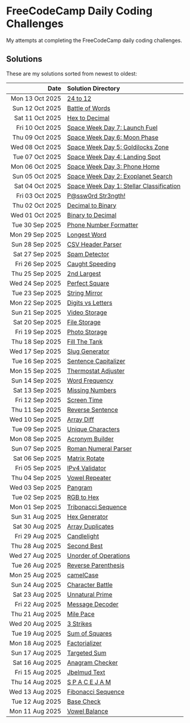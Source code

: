 # FreeCodeCamp Daily Coding Challenges

My attempts at completing the FreeCodeCamp daily coding challenges.

## Solutions

These are my solutions sorted from newest to oldest:

| Date            | Solution Directory |
| --------------: | :----------------- |
| Mon 13 Oct 2025 | [24 to 12](https://github.com/clintonkopotic/FreeCodeCampDailyCodingChallenges/tree/f79c630973a8f674b42e9856b99dbfefa2bf6e9f/2025/10/13%20-%2024%20to%2012) |
| Sun 12 Oct 2025 | [Battle of Words](https://github.com/clintonkopotic/FreeCodeCampDailyCodingChallenges/tree/3a55216916f2aaab6fbb63ec426e14aaee9d4cf3/2025/10/12%20-%20Battle%20of%20Words) |
| Sat 11 Oct 2025 | [Hex to Decimal](https://github.com/clintonkopotic/FreeCodeCampDailyCodingChallenges/tree/686d5fae548880531798c1df7f0de22c83e85f48/2025/10/11%20-%20Hex%20to%20Decimal) |
| Fri 10 Oct 2025 | [Space Week Day 7: Launch Fuel](https://github.com/clintonkopotic/FreeCodeCampDailyCodingChallenges/tree/ce7345e163268f6fa75281e45654d3a632f81d52/2025/10/10%20-%20Space%20Week%20Day%207_%20Launch%20Fuel) |
| Thu 09 Oct 2025 | [Space Week Day 6: Moon Phase](https://github.com/clintonkopotic/FreeCodeCampDailyCodingChallenges/tree/91e4eedb7a5a59a32da923e1cceba97f337d7316/2025/10/09%20-%20Space%20Week%20Day%206_%20Moon%20Phase) |
| Wed 08 Oct 2025 | [Space Week Day 5: Goldilocks Zone](https://github.com/clintonkopotic/FreeCodeCampDailyCodingChallenges/tree/691b171d213c091d950ec34445cb9cd78ea4ef54/2025/10/08%20-%20Space%20Week%20Day%205_%20Goldilocks%20Zone) |
| Tue 07 Oct 2025 | [Space Week Day 4: Landing Spot](https://github.com/clintonkopotic/FreeCodeCampDailyCodingChallenges/tree/7e8ace90d39aec8e6b6c7c09c0514011e6142f4b/2025/10/07%20-%20Space%20Week%20Day%204_%20Landing%20Spot) |
| Mon 06 Oct 2025 | [Space Week Day 3: Phone Home](https://github.com/clintonkopotic/FreeCodeCampDailyCodingChallenges/tree/8c559c4b4a1ea46858299dd3106758cdb2f584df/2025/10/06%20-%20Space%20Week%20Day%203_%20Phone%20Home) |
| Sun 05 Oct 2025 | [Space Week Day 2: Exoplanet Search](https://github.com/clintonkopotic/FreeCodeCampDailyCodingChallenges/tree/0d8fb191820e28e3099bdfd9788d40fc27caf0fb/2025/10/05%20-%20Space%20Week%20Day%202_%20Exoplanet%20Search) |
| Sat 04 Oct 2025 | [Space Week Day 1: Stellar Classification](https://github.com/clintonkopotic/FreeCodeCampDailyCodingChallenges/tree/d28987e07eeacb23d8d7e60ce2d8384c51f8bf2a/2025/10/04%20-%20Space%20Week%20Day%201_%20Stellar%20Classification) |
| Fri 03 Oct 2025 | [P@ssw0rd Str3ngth!](https://github.com/clintonkopotic/FreeCodeCampDailyCodingChallenges/tree/f21a1e9ebd62d1c5cf22e6a875ee3602a419ce4d/2025/10/03%20-%20P%40ssw0rd%20Str3ngth!) |
| Thu 02 Oct 2025 | [Decimal to Binary](https://github.com/clintonkopotic/FreeCodeCampDailyCodingChallenges/tree/f3634e53c647c0c02f02607c2c38e0fbdecb313b/2025/10/02%20-%20Decimal%20to%20Binary) |
| Wed 01 Oct 2025 | [Binary to Decimal](https://github.com/clintonkopotic/FreeCodeCampDailyCodingChallenges/tree/648e21a7cae882e05bcd3340eced345776004611/2025/10/01%20-%20Binary%20to%20Decimal) |
| Tue 30 Sep 2025 | [Phone Number Formatter](https://github.com/clintonkopotic/FreeCodeCampDailyCodingChallenges/tree/0e99dad26e1c8bfe413a529d53b9e36b6f9f2795/2025/09/30%20-%20Phone%20Number%20Formatter) |
| Mon 29 Sep 2025 | [Longest Word](https://github.com/clintonkopotic/FreeCodeCampDailyCodingChallenges/tree/28f0f54410ec0703b0534829fea0a7709bcf505d/2025/09/29%20-%20Longest%20Word) |
| Sun 28 Sep 2025 | [CSV Header Parser](https://github.com/clintonkopotic/FreeCodeCampDailyCodingChallenges/tree/df92a366b603b670a906999f29efc57e390bef11/2025/09/28%20-%20CSV%20Header%20Parser) |
| Sat 27 Sep 2025 | [Spam Detector](https://github.com/clintonkopotic/FreeCodeCampDailyCodingChallenges/tree/8bd0ff4f908cc80238269b79c926e1480345fd5a/2025/09/27%20-%20Spam%20Detector) |
| Fri 26 Sep 2025 | [Caught Speeding](https://github.com/clintonkopotic/FreeCodeCampDailyCodingChallenges/tree/453695bc4f44dbaef9d11cf6b5ecdabc518ce66b/2025/09/26%20-%20Caught%20Speeding) |
| Thu 25 Sep 2025 | [2nd Largest](https://github.com/clintonkopotic/FreeCodeCampDailyCodingChallenges/tree/20c7e031b04bffc84697945a909da3c9113eef1a/2025/09/25%20-%202nd%20Largest) |
| Wed 24 Sep 2025 | [Perfect Square](https://github.com/clintonkopotic/FreeCodeCampDailyCodingChallenges/tree/4acf0a33f906031b3cc8a4de10fd9098c92acd86/2025/09/24%20-%20Perfect%20Square) |
| Tue 23 Sep 2025 | [String Mirror](https://github.com/clintonkopotic/FreeCodeCampDailyCodingChallenges/tree/1039a3216e7f93e740e57116a4db522064350bf9/2025/09/23%20-%20String%20Mirror) |
| Mon 22 Sep 2025 | [Digits vs Letters](https://github.com/clintonkopotic/FreeCodeCampDailyCodingChallenges/tree/74365a7f83e61b0709764f3dc0bd5b6a758d9087/2025/09/22%20-%20Digits%20vs%20Letters) |
| Sun 21 Sep 2025 | [Video Storage](https://github.com/clintonkopotic/FreeCodeCampDailyCodingChallenges/tree/0bffe108c116687782047a3c01d6d03d67981bf1/2025/09/21%20-%20Video%20Storage) |
| Sat 20 Sep 2025 | [File Storage](https://github.com/clintonkopotic/FreeCodeCampDailyCodingChallenges/tree/c0e99815a7a97dc429c37dccc54b095c246b4c4a/2025/09/20%20-%20File%20Storage) |
| Fri 19 Sep 2025 | [Photo Storage](https://github.com/clintonkopotic/FreeCodeCampDailyCodingChallenges/tree/46697b06adb9767c1732370416beaaf23970a7d8/2025/09/19%20-%20Photo%20Storage) |
| Thu 18 Sep 2025 | [Fill The Tank](https://github.com/clintonkopotic/FreeCodeCampDailyCodingChallenges/tree/63278971db71c9d48c45bd7a79515bf745495e1a/2025/09/18%20-%20Fill%20The%20Tank) |
| Wed 17 Sep 2025 | [Slug Generator](https://github.com/clintonkopotic/FreeCodeCampDailyCodingChallenges/tree/aa59e761d559d8e734ffc2c54880998da7520753/2025/09/17%20-%20Slug%20Generator) |
| Tue 16 Sep 2025 | [Sentence Capitalizer](https://github.com/clintonkopotic/FreeCodeCampDailyCodingChallenges/tree/1a32f3c84bb80ef7bbbaa7bb4c27d8d64a51c6e4/2025/09/16%20-%20Sentence%20Capitalizer) |
| Mon 15 Sep 2025 | [Thermostat Adjuster](https://github.com/clintonkopotic/FreeCodeCampDailyCodingChallenges/tree/2e73a42aaf568d33db31fbc99da3b97212757d14/2025/09/15%20-%20Thermostat%20Adjuster) |
| Sun 14 Sep 2025 | [Word Frequency](https://github.com/clintonkopotic/FreeCodeCampDailyCodingChallenges/tree/c59cf857d3b99258f5e06eecdaa625f859151b3d/2025/09/14%20-%20Word%20Frequency) |
| Sat 13 Sep 2025 | [Missing Numbers](https://github.com/clintonkopotic/FreeCodeCampDailyCodingChallenges/tree/db525d9c1b54b5a48af67880f7aa40fe7640ea9c/2025/09/13%20-%20Missing%20Numbers) |
| Fri 12 Sep 2025 | [Screen Time](https://github.com/clintonkopotic/FreeCodeCampDailyCodingChallenges/tree/bc8f8d3a73aef8bda4280d958b784c5ba2c3f3f7/2025/09/12%20-%20Screen%20Time) |
| Thu 11 Sep 2025 | [Reverse Sentence](https://github.com/clintonkopotic/FreeCodeCampDailyCodingChallenges/tree/5cd511a129eb7ff97774003ac3eba7fae33364cc/2025/09/11%20-%20Reverse%20Sentence) |
| Wed 10 Sep 2025 | [Array Diff](https://github.com/clintonkopotic/FreeCodeCampDailyCodingChallenges/tree/3b69e74f8299f98db75e66313b14a4608e084c5f/2025/09/10%20-%20Array%20Diff) |
| Tue 09 Sep 2025 | [Unique Characters](https://github.com/clintonkopotic/FreeCodeCampDailyCodingChallenges/tree/ff6a7c63de8279af1963b590116f5a870fbf0f7f/2025/09/09%20-%20Unique%20Characters) |
| Mon 08 Sep 2025 | [Acronym Builder](https://github.com/clintonkopotic/FreeCodeCampDailyCodingChallenges/tree/ff6a7c63de8279af1963b590116f5a870fbf0f7f/2025/09/08%20-%20Acronym%20Builder) |
| Sun 07 Sep 2025 | [Roman Numeral Parser](https://github.com/clintonkopotic/FreeCodeCampDailyCodingChallenges/tree/ff6a7c63de8279af1963b590116f5a870fbf0f7f/2025/09/07%20-%20Roman%20Numeral%20Parser) |
| Sat 06 Sep 2025 | [Matrix Rotate](https://github.com/clintonkopotic/FreeCodeCampDailyCodingChallenges/tree/3f21c5b5ed3802b01c0d4377c0e0b73c7f03e229/2025/09/06%20-%20Matrix%20Rotate) |
| Fri 05 Sep 2025 | [IPv4 Validator](https://github.com/clintonkopotic/FreeCodeCampDailyCodingChallenges/tree/e486d2924f6ae7fd17defc11e1c131297ae8a31f/2025/09/05%20-%20IPv4%20Validator) |
| Thu 04 Sep 2025 | [Vowel Repeater](https://github.com/clintonkopotic/FreeCodeCampDailyCodingChallenges/tree/967b8387e5fb105e000c3781da463efefd76c2b9/2025/09/04%20-%20Vowel%20Repeater) |
| Wed 03 Sep 2025 | [Pangram](https://github.com/clintonkopotic/FreeCodeCampDailyCodingChallenges/tree/46697b06adb9767c1732370416beaaf23970a7d8/2025/09/03%20-%20Pangram) |
| Tue 02 Sep 2025 | [RGB to Hex](https://github.com/clintonkopotic/FreeCodeCampDailyCodingChallenges/tree/212e11dbfb2880608d5eebe56c5743644d360a89/2025/09/02%20-%20RGB%20to%20Hex) |
| Mon 01 Sep 2025 | [Tribonacci Sequence](https://github.com/clintonkopotic/FreeCodeCampDailyCodingChallenges/tree/cd084ea76b513ba199dac6a61fb637c17adb7aa4/2025/09/01%20-%20Tribonacci%20Sequence) |
| Sun 31 Aug 2025 | [Hex Generator](https://github.com/clintonkopotic/FreeCodeCampDailyCodingChallenges/tree/ad5ac08d3c8f68b31562fff9acfc814150d5a1cb/2025/08/31%20-%20Hex%20Generator) |
| Sat 30 Aug 2025 | [Array Duplicates](https://github.com/clintonkopotic/FreeCodeCampDailyCodingChallenges/tree/7163a45756b031cefda848bd7e22530a6854ba18/2025/08/30%20-%20Array%20Duplicates) |
| Fri 29 Aug 2025 | [Candlelight](https://github.com/clintonkopotic/FreeCodeCampDailyCodingChallenges/tree/8fafbfa322278717ba8ebea0faf48fa6559f397d/2025/08/29%20-%20Candlelight) |
| Thu 28 Aug 2025 | [Second Best](https://github.com/clintonkopotic/FreeCodeCampDailyCodingChallenges/tree/6794392752a54e539e23cd0095ec5a6a8f9e8c23/2025/08/28%20-%20Second%20Best) |
| Wed 27 Aug 2025 | [Unorder of Operations](https://github.com/clintonkopotic/FreeCodeCampDailyCodingChallenges/tree/4c3bdd28d985e32233da707615a0250dbf1b0351/2025/08/27%20-%20Unorder%20of%20Operations) |
| Tue 26 Aug 2025 | [Reverse Parenthesis](https://github.com/clintonkopotic/FreeCodeCampDailyCodingChallenges/tree/d18e853fafdb436a13c35adc77b62768f8153e90/2025/08/26%20-%20Reverse%20Parenthesis) |
| Mon 25 Aug 2025 | [camelCase](https://github.com/clintonkopotic/FreeCodeCampDailyCodingChallenges/tree/ac828b473b5e9c6950fb4b80aab8ed7fda5f8598/2025/08/25%20-%20camelCase) |
| Sun 24 Aug 2025 | [Character Battle](https://github.com/clintonkopotic/FreeCodeCampDailyCodingChallenges/tree/edecc80471237f493d5cb8c2446ccaaf6dae95be/2025/08/24%20-%20Character%20Battle) |
| Sat 23 Aug 2025 | [Unnatural Prime](https://github.com/clintonkopotic/FreeCodeCampDailyCodingChallenges/tree/c12c1a1a47c222d6cf42b0f0bc08ad93fd3a9e5e/2025/08/23%20-%20Unnatural%20Prime) |
| Fri 22 Aug 2025 | [Message Decoder](https://github.com/clintonkopotic/FreeCodeCampDailyCodingChallenges/tree/e1bc51517c638fa41b83e6f34a05412a9cc22adb/2025/08/22%20-%20Message%20Decoder) |
| Thu 21 Aug 2025 | [Mile Pace](https://github.com/clintonkopotic/FreeCodeCampDailyCodingChallenges/tree/e6aafa2e0cb034388223da13d953143ac125e042/2025/08/21%20-%20Mile%20Pace) |
| Wed 20 Aug 2025 | [3 Strikes](https://github.com/clintonkopotic/FreeCodeCampDailyCodingChallenges/tree/fddb0be94c86dc9e1410be82b259a8fc0cd8f8d2/2025/08/20%20-%203%20Strikes) |
| Tue 19 Aug 2025 | [Sum of Squares](https://github.com/clintonkopotic/FreeCodeCampDailyCodingChallenges/tree/8c6290c6eb5b0c982afaf428f9998edb13af1ba2/2025/08/19%20-%20Sum%20of%20Squares) |
| Mon 18 Aug 2025 | [Factorializer](https://github.com/clintonkopotic/FreeCodeCampDailyCodingChallenges/tree/c298bb3657a948080d9af73a52f33f696b70052a/2025/08/18%20-%20Factorializer) |
| Sun 17 Aug 2025 | [Targeted Sum](https://github.com/clintonkopotic/FreeCodeCampDailyCodingChallenges/tree/745b6976eec2444f281ac157e010d84e091cec2f/2025/08/17%20-%20Targeted%20Sum) |
| Sat 16 Aug 2025 | [Anagram Checker](https://github.com/clintonkopotic/FreeCodeCampDailyCodingChallenges/tree/811d271443376a60efd307a0b2367d34ad84ac3b/2025/08/16%20-%20Anagram%20Checker) |
| Fri 15 Aug 2025 | [Jbelmud Text](https://github.com/clintonkopotic/FreeCodeCampDailyCodingChallenges/tree/d8f6b4168cf736f0668def6a2481a9578cfb4907/2025/08/15%20-%20Jbelmud%20Text) |
| Thu 14 Aug 2025 | [S P A C E J A M](https://github.com/clintonkopotic/FreeCodeCampDailyCodingChallenges/tree/439a29d2273c6a1cb42c6b622b7a0c6ae6c5921e/2025/08/14%20-%20S%20P%20A%20C%20E%20J%20A%20M) |
| Wed 13 Aug 2025 | [Fibonacci Sequence](https://github.com/clintonkopotic/FreeCodeCampDailyCodingChallenges/tree/a46c5608e904e4f65ff201961ad152365dd25020/2025/08/13%20-%20Fibonacci%20Sequence) |
| Tue 12 Aug 2025 | [Base Check](https://github.com/clintonkopotic/FreeCodeCampDailyCodingChallenges/tree/b4f3bea9649d5ebcbaeae01f4697edb88be1edd9/2025/08/12%20-%20Base%20Check) |
| Mon 11 Aug 2025 | [Vowel Balance](https://github.com/clintonkopotic/FreeCodeCampDailyCodingChallenges/tree/552b69bb1a97e59e1632b434652eeed5027da830/2025/08/11%20-%20Vowel%20Balance) |
